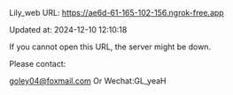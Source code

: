 Lily_web URL: https://ae6d-61-165-102-156.ngrok-free.app

Updated at: 2024-12-10 12:10:18

If you cannot open this URL, the server might be down.

Please contact: 

goley04@foxmail.com Or Wechat:GL_yeaH